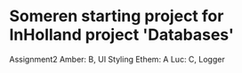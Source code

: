 # Someren starting project for InHolland project 'Databases'

Assignment2
Amber: B, UI Styling
Ethem: A
Luc: C, Logger

